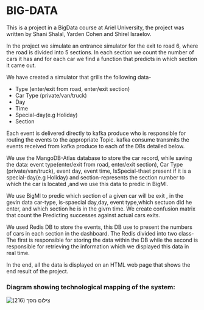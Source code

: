 # BIG-DATA

This is a project in a BigData course at Ariel University, the project was written by Shani Shalal, Yarden Cohen and Shirel Israelov.

In the project we simulate an entrance simulator for the exit to road 6, where the road is divided into 5 sections.
In each section we count the number of cars it has and for each car we find a function that predicts in which section it came out.

We have created a simulator that grills the following data- 
* Type (enter/exit from road, enter/exit section)
* Car Type (private/van/truck)
* Day
* Time
* Special-day(e.g Holiday)
* Section
  
Each event is delivered directly to kafka produce who is responsible for routing the events to the appropriate Topic.
kafka consume transmits the events received from kafka produce to each of the DBs detailed below.

We use the MangoDB-Atlas database to store the car record, while saving the data: event type(enter/exit from road, enter/exit section),
Car Type (private/van/truck), event day,  event time, IsSpecial-thaet present if it is a special-day(e.g Holiday) 
and section-represents the section number to which the car is located ,and we use this data to predic in BigMl.

We use BigMl to predic which section of a given car will be exit , in the gevin data car-type, is-spaecial day,day, event type,which sectuon did he enter,
and  which section he is in the givrn time.
We create confusion matrix that count the Predicting successes against actual cars exits.
 

We used Redis DB to store the events, this DB use to present the numbers of cars in each section in the dashboard.
The Redis divided into two class- 
The first is responsible for storing the data within the DB while the second is responsible for retrieving the information which we displayed this data in real time.

In the end, all the data is displayed on an HTML web page that shows the end result of the project.

### Diagram showing technological mapping of the system:

![‏‏צילום מסך (216)](https://user-images.githubusercontent.com/57362284/127979586-5fc80760-d401-42a4-a083-8a08aa9041ce.png)



